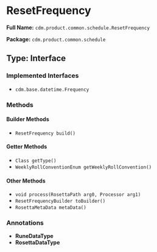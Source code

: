 # ResetFrequency

**Full Name:** `cdm.product.common.schedule.ResetFrequency`

**Package:** `cdm.product.common.schedule`

## Type: Interface

### Implemented Interfaces

- `cdm.base.datetime.Frequency`

### Methods

#### Builder Methods

- `ResetFrequency build()`

#### Getter Methods

- `Class getType()`
- `WeeklyRollConventionEnum getWeeklyRollConvention()`

#### Other Methods

- `void process(RosettaPath arg0, Processor arg1)`
- `ResetFrequencyBuilder toBuilder()`
- `RosettaMetaData metaData()`

### Annotations

- **RuneDataType**
- **RosettaDataType**

